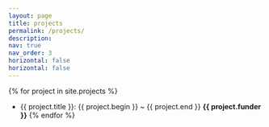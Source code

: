 ```yaml
---
layout: page
title: projects
permalink: /projects/
description:
nav: true
nav_order: 3
horizontal: false
horizontal: false
---
```


{% for project in site.projects %}
  * {{ project.title }}:   {{ project.begin }} ~ {{ project.end }}   **{{ project.funder }}**
{% endfor %}
